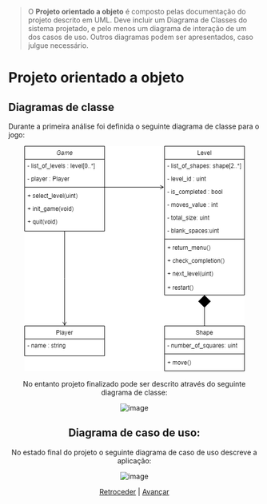 
>O **Projeto orientado a objeto** é composto pelas documentação do projeto descrito em UML. Deve incluir um Diagrama de Classes do sistema projetado, e pelo menos um diagrama de interação de um dos casos de uso. Outros diagramas podem ser apresentados, caso julgue necessário.

# Projeto orientado a objeto

## Diagramas de classe
Durante a primeira análise foi definida o seguinte diagrama de classe para o jogo:

<div align ="center">
<img src="img/class_diagram.png"

</div>

No entanto projeto finalizado pode ser descrito através do seguinte diagrama de classe:

![image](https://github.com/user-attachments/assets/5d277d78-1d2b-4e63-aa0b-06fbc13bb20c)

## Diagrama de caso de uso:

No estado final do projeto o seguinte diagrama de caso de uso descreve a aplicação:

![image](https://github.com/user-attachments/assets/7f852e39-4425-4350-90a6-44bca85c9085)

<div align="center">

[Retroceder](implementacao.md) | [Avançar](testes.md)

</div>
